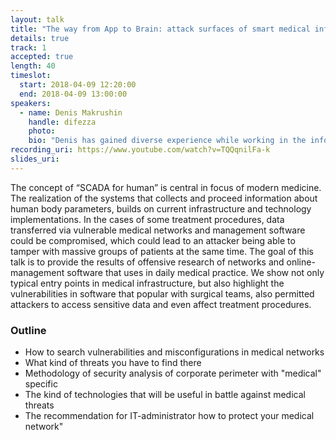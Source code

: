 ```yaml
---
layout: talk
title: "The way from App to Brain: attack surfaces of smart medical infrastructure"
details: true
track: 1
accepted: true
length: 40
timeslot:
  start: 2018-04-09 12:20:00
  end: 2018-04-09 13:00:00
speakers: 
  - name: Denis Makrushin
    handle: difezza
    photo: 
    bio: "Denis has gained diverse experience while working in the information security area. On the defensive side, as a Security Architect, he is responsible for building a security architecture of distributed IT infrastructure across various international business units for a global Fortune 500 company.<br>As a security researcher with the Global Research and Analysis Team at Kaspersky Lab, he was focused on vulnerability research and security assessment of emerging technologies. Based on his offensive expertise, he's been a founder and leading expert in the development of a threat intelligence product.<br>Having graduated from the Information Security Faculty of the National Research Nuclear University MEPhI (Moscow Engineering Physics Institute), he is continuing his research project related to methods of targeted attack detection as a Ph.D. candidate <br>Denis has presented at many public international security conferences, including Defcon, RSA Conference, CARO, BSides, Infosecurity, as well as multiple closed-door invite-only security industry events."
recording_uri: https://www.youtube.com/watch?v=TQQqnilFa-k
slides_uri: 
---
```


The concept of “SCADA for human” is central in focus of modern medicine.
The realization of the systems that collects and proceed information about human body parameters, builds on current infrastructure and technology implementations.
In the cases of some treatment procedures, data transferred via vulnerable medical networks and management software could be compromised, which could lead to an attacker being able to tamper with massive groups of patients at the same time.
The goal of this talk is to provide the results of offensive research of networks and online-management software that uses in daily medical practice.
We show not only typical entry points in medical infrastructure, but also highlight the vulnerabilities in software that popular with surgical teams, also permitted attackers to access sensitive data and even affect treatment procedures.

### Outline
* How to search vulnerabilities and misconfigurations in medical networks
* What kind of threats you have to find there
* Methodology of security analysis of corporate perimeter with "medical" specific
* The kind of technologies that will be useful in battle against medical threats
* The recommendation for IT-administrator how to protect your medical network"
